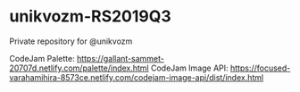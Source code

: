 # unikvozm-RS2019Q3
Private repository for @unikvozm

CodeJam Palette: https://gallant-sammet-20707d.netlify.com/palette/index.html
CodeJam Image API: https://focused-varahamihira-8573ce.netlify.com/codejam-image-api/dist/index.html
